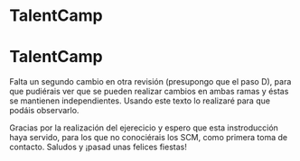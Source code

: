 # TalentCamp
# TalentCamp

Falta un segundo cambio en otra revisión (presupongo que el paso D), para que pudiérais ver que se pueden realizar cambios en ambas ramas y éstas se mantienen independientes. Usando este texto lo realizaré para que podáis observarlo.

Gracias por la realización del ejerecicio y espero que esta instroducción haya servido, para los que no conociérais los SCM, como primera toma de contacto.
Saludos y ¡pasad unas felices fiestas!
